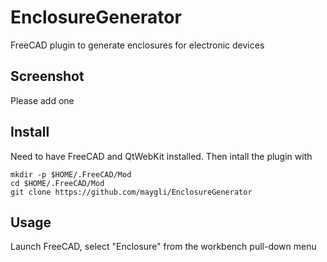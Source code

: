 # EnclosureGenerator

FreeCAD plugin to generate enclosures for electronic devices

## Screenshot

Please add one

## Install

Need to have FreeCAD and QtWebKit installed. Then intall the plugin with

```
mkdir -p $HOME/.FreeCAD/Mod
cd $HOME/.FreeCAD/Mod
git clone https://github.com/maygli/EnclosureGenerator
```

## Usage

Launch FreeCAD, select "Enclosure" from the workbench pull-down menu
